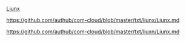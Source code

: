 [Liunx](./txt/liuxn/Liunx.md)

https://github.com/authub/com-cloud/blob/master/txt/liunx/Liunx.md


https://github.com/authub/com-cloud/blob/master/txt/liuxn/Liunx.md